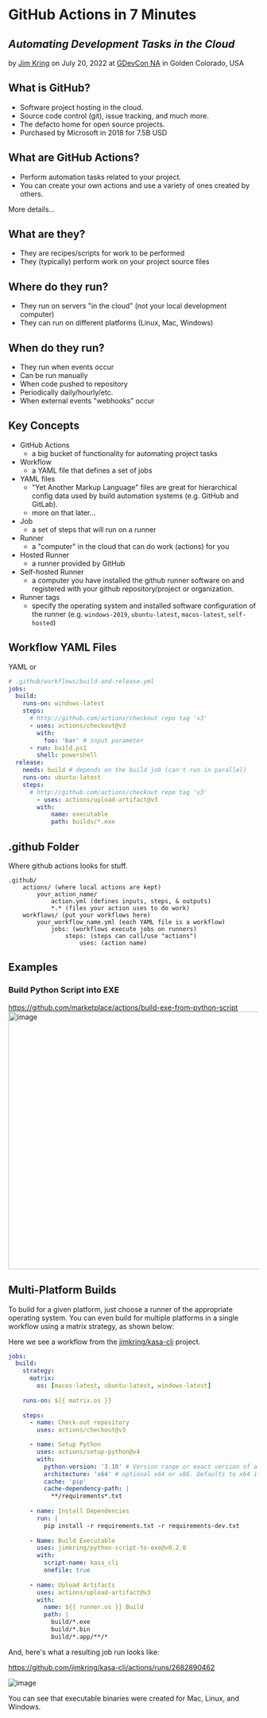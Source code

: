 
# GitHub Actions in 7 Minutes
## *Automating Development Tasks in the Cloud*
by [Jim Kring](https://github.com/jimkring) on July 20, 2022 at [GDevCon NA](https://gdevconna.org/) in Golden Colorado, USA

## **What is GitHub?**
- Software project hosting in the cloud.
- Source code control (git), issue tracking, and much more.
- The defacto home for open source projects.
- Purchased by Microsoft in 2018 for 7.5B USD

## **What are GitHub Actions?**
- Perform automation tasks related to your project.
- You can create your own actions and use a variety of ones created by others.

More details...

## What are they?
- They are recipes/scripts for work to be performed
- They (typically) perform work on your project source files

## Where do they run?
- They run on servers "in the cloud" (not your local development computer)
- They can run on different platforms (Linux, Mac, Windows)

## When do they run?
- They run when events occur
- Can be run manually
- When code pushed to repository
- Periodically daily/hourly/etc.
- When external events "webhooks" occur

## Key Concepts
- GitHub Actions
    - a big bucket of functionality for automating project tasks
- Workflow
    - a YAML file that defines a set of jobs
- YAML files
  - "Yet Another Markup Language" files are great for hierarchical config data used by build automation systems (e.g. GitHub and GitLab).
  - more on that later...
- Job
    - a set of steps that will run on a runner
- Runner
    - a "computer" in the cloud that can do work (actions) for you
- Hosted Runner
    - a runner provided by GitHub 
- Self-hosted Runner
    - a computer you have installed the github runner software on and registered with your github repository/project or organization.
- Runner tags
    - specify the operating system and installed software configuration of the runner (e.g. `windows-2019`, `ubuntu-latest`, `macos-latest`, `self-hosted`)

## Workflow YAML Files
YAML or 

```yaml
# .github/workflows/build-and-release.yml
jobs:
  build:
    runs-on: windows-latest
    steps:
      # http://github.com/actions/checkout repo tag 'v3'
      - uses: actions/checkout@v3
        with:
          foo: 'bar' # input parameter
      - run: build.ps1
        shell: powershell
  release:
    needs: build # depends on the build job (can't run in parallel)
    runs-on: ubuntu-latest
    steps:
      # http://github.com/actions/checkout repo tag 'v3'
        - uses: actions/upload-artifact@v3
        with:
            name: executable
            path: builds/*.exe
```

## .github Folder
Where github actions looks for stuff.

    .github/
        actions/ (where local actions are kept)
            your_action_name/
                action.yml (defines inputs, steps, & outputs)
                *.* (files your action uses to do work) 
	    workflows/ (put your workflows here)
            your_workflow_name.yml (each YAML file is a workflow)
                jobs: (workflows execute jobs on runners)
                    steps: (steps can call/use "actions")
                        uses: (action name)

## Examples

### Build Python Script into EXE
https://github.com/marketplace/actions/build-exe-from-python-script
<img width="518" alt="image" src="https://user-images.githubusercontent.com/381432/180043106-7d9cd5fb-ac9d-4e3a-aec0-1f2b73e74744.png">

## Multi-Platform Builds

To build for a given platform, just choose a runner of the appropriate operating system.  You can even build for multiple platforms in a single workflow using a matrix strategy, as shown below:

Here we see a workflow from the [jimkring/kasa-cli](https://github.com/jimkring/kasa-cli) project.

```yaml
jobs:
  build:
    strategy:
      matrix:
        os: [macos-latest, ubuntu-latest, windows-latest]
      
    runs-on: ${{ matrix.os }}
    
    steps:
      - name: Check-out repository
        uses: actions/checkout@v3

      - name: Setup Python
        uses: actions/setup-python@v4
        with:
          python-version: '3.10' # Version range or exact version of a Python version to use, using SemVer's version range syntax
          architecture: 'x64' # optional x64 or x86. Defaults to x64 if not specified
          cache: 'pip'
          cache-dependency-path: |
            **/requirements*.txt
            
      - name: Install Dependencies
        run: |
          pip install -r requirements.txt -r requirements-dev.txt
          
      - Name: Build Executable
        uses: jimkring/python-script-to-exe@v0.2.0
        with:
          script-name: kasa_cli
          onefile: true
  
      - name: Upload Artifacts
        uses: actions/upload-artifact@v3
        with:
          name: ${{ runner.os }} Build
          path: |
            build/*.exe
            build/*.bin
            build/*.app/**/*
```

And, here's what a resulting job run looks like:

https://github.com/jimkring/kasa-cli/actions/runs/2682890462

![image](https://user-images.githubusercontent.com/381432/179555752-021fd3d6-3f33-4f5f-bc44-0461491813fc.png)

You can see that executable binaries were created for Mac, Linux, and Windows.